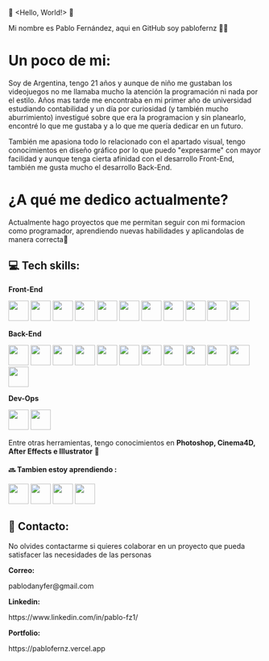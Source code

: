 👾 <Hello, World!> 👾

<p>Mi nombre es Pablo Fernández, aqui en GitHub soy pablofernz 👋🏻</p>

<h1> Un poco de mi:</h1>
<p>Soy de Argentina, tengo 21 años y aunque de niño me gustaban los videojuegos no me llamaba mucho la atención la programación ni nada por el estilo. Años mas tarde me encontraba en mi primer año de universidad estudiando contabilidad y un día por curiosidad (y también mucho aburrimiento) investigué sobre que era la programacion y sin planearlo, encontré lo que me gustaba y a lo que me quería dedicar en un futuro.</p>

<p>También me apasiona todo lo relacionado con el apartado visual, tengo conocimientos en diseño gráfico por lo que puedo "expresarme" con mayor facilidad y aunque tenga cierta afinidad con el desarrollo Front-End, también me gusta mucho el desarrollo Back-End. </p>

<h1>¿A qué me dedico actualmente?</h1>
<p>Actualmente hago proyectos que me permitan seguir con mi formacion como programador, aprendiendo nuevas habilidades y aplicandolas de manera correcta🚀 </p>

<h2>💻 Tech skills:</h2>

<b>Front-End</b>
<p>
  <img src='https://cdn.worldvectorlogo.com/logos/logo-javascript.svg' width=40 height=40/>
  <img src='https://cdn.worldvectorlogo.com/logos/html-1.svg' width=40 height=40/>
  <img src='https://cdn.worldvectorlogo.com/logos/css-3.svg' width=40 height=40/>
  <img src='https://cdn.worldvectorlogo.com/logos/react-2.svg' width=40 height=40/>
  <img src='https://cdn.worldvectorlogo.com/logos/redux.svg' width=40 height=40/>
  <img src='https://uxwing.com/wp-content/themes/uxwing/download/brands-and-social-media/nextjs-icon.png' width=40 height=40/>
  <img src='https://cdn.worldvectorlogo.com/logos/framer-motion.svg' width=40 height=40/>
  <img src= 'https://upload.wikimedia.org/wikipedia/commons/thumb/4/4c/Typescript_logo_2020.svg/512px-Typescript_logo_2020.svg.png?20221110153201' width=40 heigth=40/>
  <img src='https://cdn.worldvectorlogo.com/logos/gsap-greensock.svg' width=40 height=40/>
  <img src='https://cdn3.iconfinder.com/data/icons/logos-and-brands-adobe/512/288_Sass-512.png' width=40 height=40/>
  <img src='https://res.cloudinary.com/dnrprmypf/image/upload/v1739673664/tailwindcss-256_w8mutx.png' width=40 height=40/>
  </p>

  <b>Back-End</b>
<p>
  <img src='https://cdn.worldvectorlogo.com/logos/nodejs-icon.svg' width=40 height=40/>
  <img src='https://res.cloudinary.com/dnrprmypf/image/upload/v1739671655/express-js-icon_1_vdsneh.png' width=40 height=40/>
  <img src='https://cdn.freebiesupply.com/logos/large/2x/sequelize-logo-png-transparent.png' width=40 height=40/>
  <img src= 'https://upload.wikimedia.org/wikipedia/commons/thumb/4/4c/Typescript_logo_2020.svg/512px-Typescript_logo_2020.svg.png?20221110153201' width=40 heigth=40/>
  <img src='https://cdn.worldvectorlogo.com/logos/postgresql.svg' width=40 height=40/>
  <img src='https://cdn.worldvectorlogo.com/logos/mongodb-icon-1.svg' width=40 height=40/>
  <img src='https://res.cloudinary.com/dnrprmypf/image/upload/v1718823267/mongoose_jgco70.png' width=40 height=40 /> 
  <img src='https://cdn.worldvectorlogo.com/logos/firebase-1.svg' width=40 height=40/>
  <img src='https://cdn.freebiesupply.com/logos/large/2x/jest-logo-png-transparent.png' width=40 height=40/>
  <img src='https://user-images.githubusercontent.com/30929568/119165576-42d60c80-ba7b-11eb-95ce-c61b12a97edf.png' width=40 height=40/>
  <img src='https://freepngimg.com/icon/download/search/6652-nest-js.png' width=40 height=40/>
  <img src='https://cdn.freebiesupply.com/logos/large/2x/mysql-5-logo-png-transparent.png' width=40 height=40/>
  </p>

  <b>Dev-Ops</b>
  <p>
  <img src='https://cdn.worldvectorlogo.com/logos/git-icon.svg' width=40 height=40/>
  <img src='https://res.cloudinary.com/dnrprmypf/image/upload/v1737327951/a828e911-78f6-4280-9c3b-b5de4eb501e5.png' width=40 height=40/>
  <p/>
<p>Entre otras herramientas, tengo conocimientos en <b>Photoshop, Cinema4D, After Effects e Illustrator</b> 🤩</p>

#### 🔜 Tambien estoy aprendiendo :
<p>
  <img src='https://cdn4.iconfinder.com/data/icons/logos-and-brands/512/267_Python_logo-512.png' width=40 height=40/>
  <img src='https://cdn.freebiesupply.com/logos/large/2x/java-14-logo-png-transparent.png' width=40 height=40/>
  <img src='https://res.cloudinary.com/dnrprmypf/image/upload/v1738448024/docker-mark-blue_krwq6h.png' width=40 height=40/>
  <img src='https://static-00.iconduck.com/assets.00/kubernetes-icon-2048x1995-r1q3f8n7.png' width=40 height=40/>
</p>

## 📩 Contacto:
<p>No olvides contactarme si quieres colaborar en un proyecto que pueda satisfacer las necesidades de las personas</p>
<b>Correo: </b> <p>pablodanyfer@gmail.com</p>
<b>Linkedin:</b> <p>https://www.linkedin.com/in/pablo-fz1/</p>
<b>Portfolio:</b> <p>https://pablofernz.vercel.app</p>

